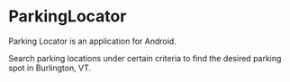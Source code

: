 ParkingLocator
==============
Parking Locator is an application for Android.

Search parking locations under certain criteria to find the desired parking spot in Burlington, VT.
